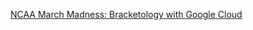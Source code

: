 [NCAA March Madness: Bracketology with Google Cloud](https://www.cloudskillsboost.google/quests/58)

